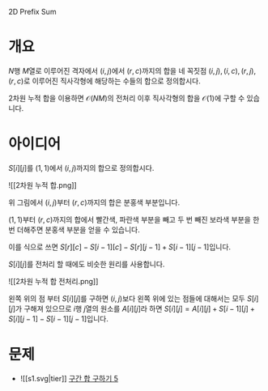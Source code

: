 2D Prefix Sum
# 개요
$N$행 $M$열로 이루어진 격자에서 $(i, j)$에서 $(r, c)$까지의 합을 네 꼭짓점 $(i, j), (i, c), (r, j), (r, c)$로 이루어진 직사각형에 해당하는 수들의 합으로 정의합시다.

2차원 누적 합을 이용하면 $\mathcal{O}(NM)$의 전처리 이후 직사각형의 합을 $\mathcal{O}(1)$에 구할 수 있습니다.
# 아이디어
$S[i][j]$를 $(1, 1)$에서 $(i, j)$까지의 합으로 정의합시다.

![[2차원 누적 합.png]]

위 그림에서 $(i, j)$부터 $(r, c)$까지의 합은 분홍색 부분입니다.

$(1, 1)$부터 $(r, c)$까지의 합에서 빨간색, 파란색 부분을 빼고 두 번 빼진 보라색 부분을 한 번 더해주면 분홍색 부분을 얻을 수 있습니다.

이를 식으로 쓰면 $S[r][c] - S[i -1][c] - S[r][j - 1] + S[i - 1][j - 1]$입니다.

$S[i][j]$를 전처리 할 때에도 비슷한 원리를 사용합니다.

![[2차원 누적 합 전처리.png]]

왼쪽 위의 점 부터 $S[i][j]$를 구하면 $(i, j)$보다 왼쪽 위에 있는 점들에 대해서는 모두 $S[i][j]$가 구해져 있으므로 $i$행 $j$열의 원소를 $A[i][j]$라 하면 $S[i][j] = A[i][j] + S[i - 1][j] + S[i][j - 1] - S[i - 1][j - 1]$입니다.
# 문제
- ![[s1.svg|tier]] [구간 합 구하기 5](https://www.acmicpc.net/problem/11660)
